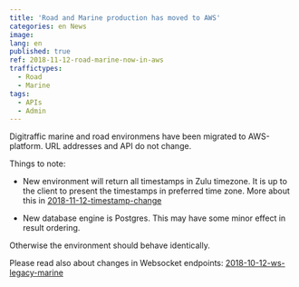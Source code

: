 ```yaml
---
title: 'Road and Marine production has moved to AWS'
categories: en News
image:
lang: en
published: true
ref: 2018-11-12-road-marine-now-in-aws
traffictypes:
  - Road
  - Marine
tags:
  - APIs
  - Admin
---
```


Digitraffic marine and road environmens have been migrated to AWS-platform. URL addresses and API do not change.

Things to note:

* New environment will return all timestamps in Zulu timezone. It is up to the client to present the timestamps in preferred time zone.
More about this in [2018-11-12-timestamp-change](http://www.digitraffic.fi/en/news/2018/11/12/timestamp-change-en.html)

* New database engine is Postgres. This may have some minor effect in result ordering.
 
Otherwise the environment should behave identically.

Please read also about changes in Websocket endpoints: 
[2018-10-12-ws-legacy-marine](http://www.digitraffic.fi/en/news/2018/10/12/ws-legacy-marine-en.html)
